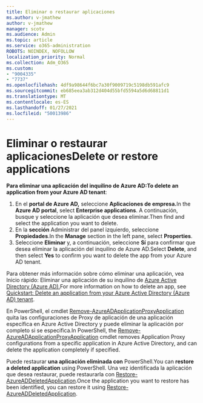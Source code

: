 ```yaml
---
title: Eliminar o restaurar aplicaciones
ms.author: v-jmathew
author: v-jmathew
manager: scotv
ms.audience: Admin
ms.topic: article
ms.service: o365-administration
ROBOTS: NOINDEX, NOFOLLOW
localization_priority: Normal
ms.collection: Adm_O365
ms.custom:
- "9004335"
- "7737"
ms.openlocfilehash: 4df9a98644f6bc7a30f9009719c5198db591afc9
ms.sourcegitcommit: eb685eea3ab312d404d55bfd5594a5d6d68811d1
ms.translationtype: MT
ms.contentlocale: es-ES
ms.lasthandoff: 01/27/2021
ms.locfileid: "50013986"
---
```

# <a name="delete-or-restore-applications"></a><span data-ttu-id="adb71-102">Eliminar o restaurar aplicaciones</span><span class="sxs-lookup"><span data-stu-id="adb71-102">Delete or restore applications</span></span>

<span data-ttu-id="adb71-103">**Para eliminar una aplicación del inquilino de Azure AD:**</span><span class="sxs-lookup"><span data-stu-id="adb71-103">**To delete an application from your Azure AD tenant**:</span></span>

1. <span data-ttu-id="adb71-104">En el **portal de Azure AD,** seleccione **Aplicaciones de empresa.**</span><span class="sxs-lookup"><span data-stu-id="adb71-104">In the **Azure AD portal**, select **Enterprise applications**.</span></span> <span data-ttu-id="adb71-105">A continuación, busque y seleccione la aplicación que desea eliminar.</span><span class="sxs-lookup"><span data-stu-id="adb71-105">Then find and select the application you want to delete.</span></span>
2. <span data-ttu-id="adb71-106">En la **sección** Administrar del panel izquierdo, seleccione **Propiedades**.</span><span class="sxs-lookup"><span data-stu-id="adb71-106">In the **Manage** section in the left pane, select **Properties**.</span></span>
3. <span data-ttu-id="adb71-107">Seleccione **Eliminar** y, a continuación, seleccione **Sí** para confirmar que desea eliminar la aplicación del inquilino de Azure AD.</span><span class="sxs-lookup"><span data-stu-id="adb71-107">Select **Delete**, and then select **Yes** to confirm you want to delete the app from your Azure AD tenant.</span></span>

<span data-ttu-id="adb71-108">Para obtener más información sobre cómo eliminar una aplicación, vea Inicio rápido: Eliminar una aplicación de su inquilino de [Azure Active Directory (Azure AD).](https://docs.microsoft.com/azure/active-directory/manage-apps/delete-application-portal#delete-an-application-from-your-azure-ad-tenant)</span><span class="sxs-lookup"><span data-stu-id="adb71-108">For more information on how to delete an app, see [Quickstart: Delete an application from your Azure Active Directory (Azure AD) tenant](https://docs.microsoft.com/azure/active-directory/manage-apps/delete-application-portal#delete-an-application-from-your-azure-ad-tenant).</span></span>

<span data-ttu-id="adb71-109">En PowerShell, el cmdlet [Remove-AzureADApplicationProxyApplication](https://docs.microsoft.com/powershell/module/azuread/remove-azureadapplicationproxyapplication) quita las configuraciones de Proxy de aplicación de una aplicación específica en Azure Active Directory y puede eliminar la aplicación por completo si se especifica.</span><span class="sxs-lookup"><span data-stu-id="adb71-109">In PowerShell, the [Remove-AzureADApplicationProxyApplication](https://docs.microsoft.com/powershell/module/azuread/remove-azureadapplicationproxyapplication) cmdlet removes Application Proxy configurations from a specific application in Azure Active Directory, and can delete the application completely if specified.</span></span>

<span data-ttu-id="adb71-110">Puede restaurar **una aplicación eliminada con** PowerShell.</span><span class="sxs-lookup"><span data-stu-id="adb71-110">You can **restore a deleted application** using PowerShell.</span></span> <span data-ttu-id="adb71-111">Una vez identificada la aplicación que desea restaurar, puede restaurarla con [Restore-AzureADDeletedApplication](https://docs.microsoft.com/powershell/module/azuread/restore-azureaddeletedapplication).</span><span class="sxs-lookup"><span data-stu-id="adb71-111">Once the application you want to restore has been identified, you can restore it using [Restore-AzureADDeletedApplication](https://docs.microsoft.com/powershell/module/azuread/restore-azureaddeletedapplication).</span></span>
